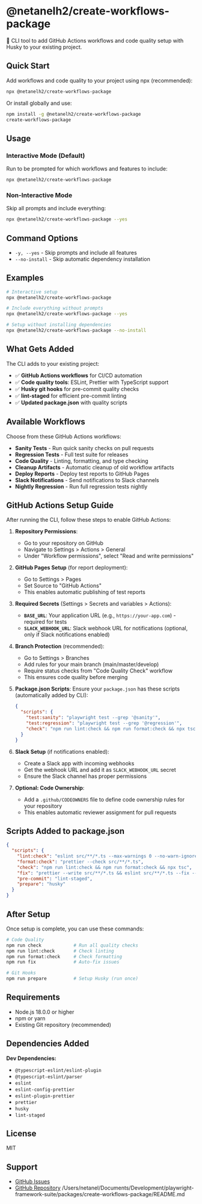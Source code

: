 # @netanelh2/create-workflows-package

🚀 CLI tool to add GitHub Actions workflows and code quality setup with Husky to your existing project.

## Quick Start

Add workflows and code quality to your project using npx (recommended):

```bash
npx @netanelh2/create-workflows-package
```

Or install globally and use:

```bash
npm install -g @netanelh2/create-workflows-package
create-workflows-package
```

## Usage

### Interactive Mode (Default)

Run to be prompted for which workflows and features to include:

```bash
npx @netanelh2/create-workflows-package
```

### Non-Interactive Mode

Skip all prompts and include everything:

```bash
npx @netanelh2/create-workflows-package --yes
```

## Command Options

- `-y, --yes` - Skip prompts and include all features
- `--no-install` - Skip automatic dependency installation

## Examples

```bash
# Interactive setup
npx @netanelh2/create-workflows-package

# Include everything without prompts
npx @netanelh2/create-workflows-package --yes

# Setup without installing dependencies
npx @netanelh2/create-workflows-package --no-install
```

## What Gets Added

The CLI adds to your existing project:

- ✅ **GitHub Actions workflows** for CI/CD automation
- ✅ **Code quality tools**: ESLint, Prettier with TypeScript support
- ✅ **Husky git hooks** for pre-commit quality checks
- ✅ **lint-staged** for efficient pre-commit linting
- ✅ **Updated package.json** with quality scripts

## Available Workflows

Choose from these GitHub Actions workflows:

- **Sanity Tests** - Run quick sanity checks on pull requests
- **Regression Tests** - Full test suite for releases
- **Code Quality** - Linting, formatting, and type checking
- **Cleanup Artifacts** - Automatic cleanup of old workflow artifacts
- **Deploy Reports** - Deploy test reports to GitHub Pages
- **Slack Notifications** - Send notifications to Slack channels
- **Nightly Regression** - Run full regression tests nightly

## GitHub Actions Setup Guide

After running the CLI, follow these steps to enable GitHub Actions:

1. **Repository Permissions**:
   - Go to your repository on GitHub
   - Navigate to Settings > Actions > General
   - Under "Workflow permissions", select "Read and write permissions"

2. **GitHub Pages Setup** (for report deployment):
   - Go to Settings > Pages
   - Set Source to "GitHub Actions"
   - This enables automatic publishing of test reports

3. **Required Secrets** (Settings > Secrets and variables > Actions):
   - **`BASE_URL`**: Your application URL (e.g., `https://your-app.com`) - required for tests
   - **`SLACK_WEBHOOK_URL`**: Slack webhook URL for notifications (optional, only if Slack notifications enabled)

4. **Branch Protection** (recommended):
   - Go to Settings > Branches
   - Add rules for your main branch (main/master/develop)
   - Require status checks from "Code Quality Check" workflow
   - This ensures code quality before merging

5. **Package.json Scripts**:
   Ensure your `package.json` has these scripts (automatically added by CLI):

   ```json
   {
     "scripts": {
       "test:sanity": "playwright test --grep '@sanity'",
       "test:regression": "playwright test --grep '@regression'",
       "check": "npm run lint:check && npm run format:check && npx tsc"
     }
   }
   ```

6. **Slack Setup** (if notifications enabled):
   - Create a Slack app with incoming webhooks
   - Get the webhook URL and add it as `SLACK_WEBHOOK_URL` secret
   - Ensure the Slack channel has proper permissions

7. **Optional: Code Ownership**:
   - Add a `.github/CODEOWNERS` file to define code ownership rules for your repository
   - This enables automatic reviewer assignment for pull requests

## Scripts Added to package.json

```json
{
  "scripts": {
    "lint:check": "eslint src/**/*.ts --max-warnings 0 --no-warn-ignored",
    "format:check": "prettier --check src/**/*.ts",
    "check": "npm run lint:check && npm run format:check && npx tsc",
    "fix": "prettier --write src/**/*.ts && eslint src/**/*.ts --fix --no-warn-ignored",
    "pre-commit": "lint-staged",
    "prepare": "husky"
  }
}
```

## After Setup

Once setup is complete, you can use these commands:

```bash
# Code Quality
npm run check            # Run all quality checks
npm run lint:check       # Check linting
npm run format:check     # Check formatting
npm run fix              # Auto-fix issues

# Git Hooks
npm run prepare          # Setup Husky (run once)
```

## Requirements

- Node.js 18.0.0 or higher
- npm or yarn
- Existing Git repository (recommended)

## Dependencies Added

**Dev Dependencies:**

- `@typescript-eslint/eslint-plugin`
- `@typescript-eslint/parser`
- `eslint`
- `eslint-config-prettier`
- `eslint-plugin-prettier`
- `prettier`
- `husky`
- `lint-staged`

## License

MIT

## Support

- [GitHub Issues](https://github.com/NetanelH2/playwright-framework-suite/issues)
- [GitHub Repository](https://github.com/NetanelH2/playwright-framework-suite)</content>
  <parameter name="filePath">/Users/netanel/Documents/Development/playwright-framework-suite/packages/create-workflows-package/README.md
